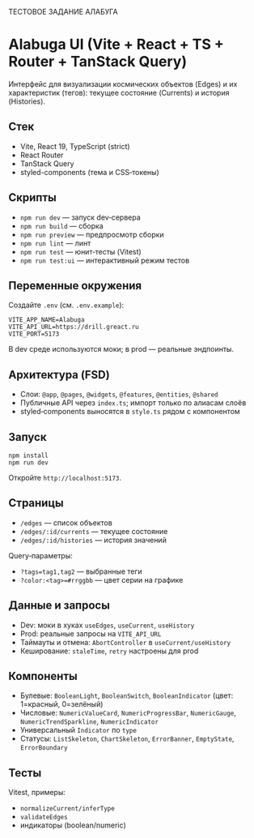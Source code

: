 ТЕСТОВОЕ ЗАДАНИЕ АЛАБУГА 

# Alabuga UI (Vite + React + TS + Router + TanStack Query)

Интерфейс для визуализации космических объектов (Edges) и их характеристик (тегов): текущее состояние (Currents) и
история (Histories).

## Стек

- Vite, React 19, TypeScript (strict)
- React Router
- TanStack Query
- styled-components (тема и CSS‑токены)

## Скрипты

- `npm run dev` — запуск dev‑сервера
- `npm run build` — сборка
- `npm run preview` — предпросмотр сборки
- `npm run lint` — линт
- `npm run test` — юнит‑тесты (Vitest)
- `npm run test:ui` — интерактивный режим тестов

## Переменные окружения

Создайте `.env` (см. `.env.example`):

```
VITE_APP_NAME=Alabuga
VITE_API_URL=https://drill.greact.ru
VITE_PORT=5173
```

В dev среде используются моки; в prod — реальные эндпоинты.

## Архитектура (FSD)

- Слои: `@app`, `@pages`, `@widgets`, `@features`, `@entities`, `@shared`
- Публичные API через `index.ts`; импорт только по алиасам слоёв
- styled‑components выносятся в `style.ts` рядом с компонентом

## Запуск

```
npm install
npm run dev
```

Откройте `http://localhost:5173`.

## Страницы

- `/edges` — список объектов
- `/edges/:id/currents` — текущее состояние
- `/edges/:id/histories` — история значений

Query‑параметры:

- `?tags=tag1,tag2` — выбранные теги
- `?color:<tag>=#rrggbb` — цвет серии на графике

## Данные и запросы

- Dev: моки в хуках `useEdges`, `useCurrent`, `useHistory`
- Prod: реальные запросы на `VITE_API_URL`
- Таймауты и отмена: `AbortController` в `useCurrent/useHistory`
- Кеширование: `staleTime`, `retry` настроены для prod

## Компоненты

- Булевые: `BooleanLight`, `BooleanSwitch`, `BooleanIndicator` (цвет: 1=красный, 0=зелёный)
- Числовые: `NumericValueCard`, `NumericProgressBar`, `NumericGauge`, `NumericTrendSparkline`, `NumericIndicator`
- Универсальный `Indicator` по `type`
- Статусы: `ListSkeleton`, `ChartSkeleton`, `ErrorBanner`, `EmptyState`, `ErrorBoundary`

## Тесты

Vitest, примеры:

- `normalizeCurrent/inferType`
- `validateEdges`
- индикаторы (boolean/numeric)
